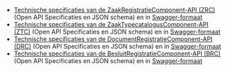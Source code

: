 * [Technische specificaties van de ZaakRegistratieComponent-API (ZRC)](https://github.com/JohanBoer/Test/Tree/master/Specificatie/zrc/openapi.yaml) (Open API Specificaties en JSON schema) en in [Swagger-formaat](https://petstore.swagger.io/?url=https://raw.githubusercontent.com/JohanBoer/Test/master/Specificatie/zrc/openapi.yaml)
* [Technische specificaties van de ZaakTypecatalogusComponent-API (ZTC)](https://github.com/JohanBoer/Test/Tree/master/Specificatie/ztc/openapi.yaml) (Open API Specificaties en JSON schema) en in [Swagger-formaat](https://petstore.swagger.io/?url=https://raw.githubusercontent.com/JohanBoer/Test/master/Specificatie/ztc/openapi.yaml)
* [Technische specificaties van de DocumentRegistratieComponent-API (DRC)](https://github.com/JohanBoer/Test/Tree/master/Specificatie/drc/openapi.yaml) (Open API Specificaties en JSON schema) en in [Swagger-formaat](https://petstore.swagger.io/?url=https://raw.githubusercontent.com/JohanBoer/Test/master/Specificatie/drc/openapi.yaml)
* [Technische specificaties van de BesluitRegistratieComponent-API (BRC)](https://github.com/JohanBoer/Test/Tree/master/Specificatie/brc/openapi.yaml) (Open API Specificaties en JSON schema) en in [Swagger-formaat](https://petstore.swagger.io/?url=https://raw.githubusercontent.com/JohanBoer/Test/master/Specificatie/brc/openapi.yaml)
